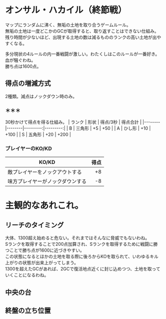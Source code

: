 # オンサル・ハカイル（終節戦）

マップにランダムに沸く、無垢の土地を取り合うゲームルール。  
無垢の土地は一度どこかのGCが取得すると、取り返すことはできない仕組み。  
残り時間が少ないほど、出現する土地の数は減るもののランクの高い土地が出やすくなる。  

多分現状の4ルールの内一番戦闘が激しい。わたくしはこのルールが一番好き。血が騒ぐわね。  
勝ち点は1600点。  

## 得点の増減方式
2種類。減点はノックダウン時のみ。

### ＊＊＊
30秒かけて得点を得る仕組み。
| ランク | 形状   | 得点/3秒 | 得点合計 |
|--------|--------|---------:|---------:|
| B      | 三角形 |       +5 |      +50 |
| A      | ひし形 |      +10 |     +100 |
| S      | 五角形 |      +20 |     +200 |

### プレイヤーのKO/KD
| KO/KD                            | 得点 |
|----------------------------------|-----:|
| 敵プレイヤーをノックアウトする   |   +8 |
| 味方プレイヤーがノックダウンする |   -8 |

# 主観的なあれこれ。

## リーチのタイミング
大体、1300超え始めると危ない。それまではそんなに脅威でもないわね。  
Sランクを取得することで200点加算され、Sランクを取得するために戦闘に勝つことで勝ち点が1600に近づきやすい。  
この状態になるとほかの土地を取る際に後ろからKOを取られて、いわゆるキル上がりの状態が出来上がってしまう。  
1300を超えたGCがあれば、2GCで復活地点近くに封じ込めつつ、土地を取っていくことになるわね。  

## 中央の台
## 終盤の立ち位置
